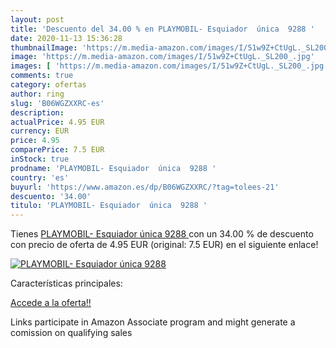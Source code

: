 ```yaml
---
layout: post
title: 'Descuento del 34.00 % en PLAYMOBIL- Esquiador  única  9288 '
date: 2020-11-13 15:36:28
thumbnailImage: 'https://m.media-amazon.com/images/I/51w9Z+CtUgL._SL200_.jpg'
image: 'https://m.media-amazon.com/images/I/51w9Z+CtUgL._SL200_.jpg'
images: [ 'https://m.media-amazon.com/images/I/51w9Z+CtUgL._SL200_.jpg' ]
comments: true
category: ofertas
author: ring
slug: 'B06WGZXXRC-es'
description:
actualPrice: 4.95 EUR
currency: EUR
price: 4.95
comparePrice: 7.5 EUR
inStock: true
prodname: 'PLAYMOBIL- Esquiador  única  9288 '
country: 'es'
buyurl: 'https://www.amazon.es/dp/B06WGZXXRC/?tag=tolees-21'
descuento: '34.00'
titulo: 'PLAYMOBIL- Esquiador  única  9288 '
---
```


Tienes [PLAYMOBIL- Esquiador  única  9288 ](https://www.amazon.es/dp/B06WGZXXRC/?tag=tolees-21) con un 34.00 % de descuento con precio de oferta de 4.95 EUR (original: 7.5 EUR) en el siguiente enlace!

[![PLAYMOBIL- Esquiador  única  9288 ](https://m.media-amazon.com/images/I/51w9Z+CtUgL._SL200_.jpg)](https://www.amazon.es/dp/B06WGZXXRC/?tag=tolees-21)

Características principales:


[Accede a la oferta!!](https://www.amazon.es/dp/B06WGZXXRC/?tag=tolees-21)

Links participate in Amazon Associate program and might generate a comission on qualifying sales


